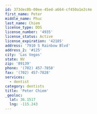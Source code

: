 ```yaml
---
id: 373dec0b-00ee-45ed-a664-cf450a1e2c4e
first_name: Peter
middle_name: Phuc
last_name: Chiem
license_type: DDS
license_number: '4935'
license_status: Active
license_expiration: '42185'
address: '7910 S Rainbow Blvd'
address_2: '#125'
city: 'Las Vegas'
state: NV
zip: '89139'
phone: '(702) 457-7858'
fax: '(702) 457-7828'
services:
  - dentist
category: dentists
title: 'Peter Chiem'
_geoloc:
  lat: 36.1517
  lng: -115.243
---
```

